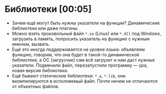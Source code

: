 # Библиотеки [00:05]
* Зачем ещё могут быть нужны указатели на функции? Динамические библиотеки или даже плагины.
* Можно взять произвольный файл `*.so` (Linux) или `*.dll` под Windows,
  загрузить в память, попросить указатель на функцию с нужным именем, вызвать.
* Ещё это иногда поддерживается на уровне языка: объявляем функцию, говорим,
  что она будет в такой-то динамической библиотеке, а ОС (загрузчик)
  сам всё загрузит и нам даст нужные указатели.
  Подменили файл, перезапустили программу — ура, новая версия библиотеки.
* Ещё бывают статические библиотеки: `*.a`, `*.lib`, они вкомпилируются
  в исполняемый файл.
  Почти ничем не отличаются от объектных файлов.
